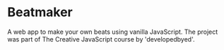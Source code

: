 # Beatmaker
A web app to make your own beats using vanilla JavaScript. The project was part of The Creative JavaScript course by 'developedbyed'.

